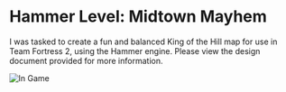 # Hammer Level: Midtown Mayhem
I was tasked to create a fun and balanced King of the Hill map for use in Team Fortress 2, using the Hammer engine. Please view the design document provided for more information.

![In Game](https://github.com/LukeBaughan/TF2_Hammer/assets/43883865/1723fe43-92cd-4cc1-885d-2f2041f32b55)
